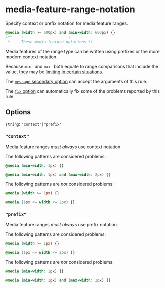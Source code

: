 # media-feature-range-notation  
  
Specify context or prefix notation for media feature ranges.  
  
<!-- prettier-ignore -->  
```css  
@media (width >= 600px) and (min-width: 600px) {}  
/**    ↑                    ↑  
 *     These media feature notations */  
```  
  
Media features of the range type can be written using prefixes or the more modern context notation.  
  
Because `min-` and `max-` both equate to range comparisons that include the value, they may be [limiting in certain situations](https://drafts.csswg.org/mediaqueries/#mq-min-max).  
  
The [`message` secondary option](../../../docs/user-guide/configure.md#message) can accept the arguments of this rule.  
  
The [`fix` option](../../../docs/user-guide/options.md#fix) can automatically fix some of the problems reported by this rule.  
  
## Options  
  
`string`: `"context"|"prefix"`  
  
### `"context"`  
  
Media feature ranges _must always_ use context notation.  
  
The following patterns are considered problems:  
  
<!-- prettier-ignore -->  
```css  
@media (min-width: 1px) {}  
```  
  
<!-- prettier-ignore -->  
```css  
@media (min-width: 1px) and (max-width: 2px) {}  
```  
  
The following patterns are _not_ considered problems:  
  
<!-- prettier-ignore -->  
```css  
@media (width >= 1px) {}  
```  
  
<!-- prettier-ignore -->  
```css  
@media (1px <= width <= 2px) {}  
```  
  
### `"prefix"`  
  
Media feature ranges _must always_ use prefix notation.  
  
The following patterns are considered problems:  
  
<!-- prettier-ignore -->  
```css  
@media (width >= 1px) {}  
```  
  
<!-- prettier-ignore -->  
```css  
@media (1px <= width <= 2px) {}  
```  
  
The following patterns are _not_ considered problems:  
  
<!-- prettier-ignore -->  
```css  
@media (min-width: 1px) {}  
```  
  
<!-- prettier-ignore -->  
```css  
@media (min-width: 1px) and (max-width: 2px) {}  
```  
